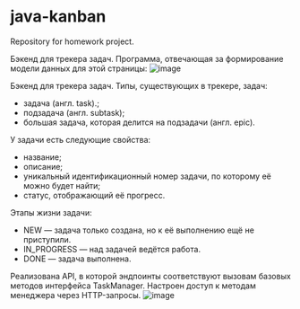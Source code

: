 # java-kanban
Repository for homework project.

Бэкенд для трекера задач. Программа, отвечающая за формирование модели данных для этой страницы:
![image](https://github.com/Alechkasp/java-kanban/assets/32979737/929318f9-0d97-40dc-b269-d17fe11a1f9e)

Бэкенд для трекера задач. Типы, существующих в трекере, задач:
- задача (англ. task).;
- подзадача (англ. subtask);
- большая задача, которая делится на подзадачи (англ. epic). 

У задачи есть следующие свойства:
- название;
- описание;
- уникальный идентификационный номер задачи, по которому её можно будет найти;
- статус, отображающий её прогресс. 

Этапы жизни задачи:
- NEW — задача только создана, но к её выполнению ещё не приступили.
- IN_PROGRESS — над задачей ведётся работа.
- DONE — задача выполнена.

Реализована API, в которой эндпоинты соответствуют вызовам базовых методов интерфейса TaskManager. Настроен доступ к методам менеджера через HTTP-запросы.
![image](https://github.com/Alechkasp/java-kanban/assets/32979737/b69fd332-664f-400a-bdbf-96566b383ec1)

